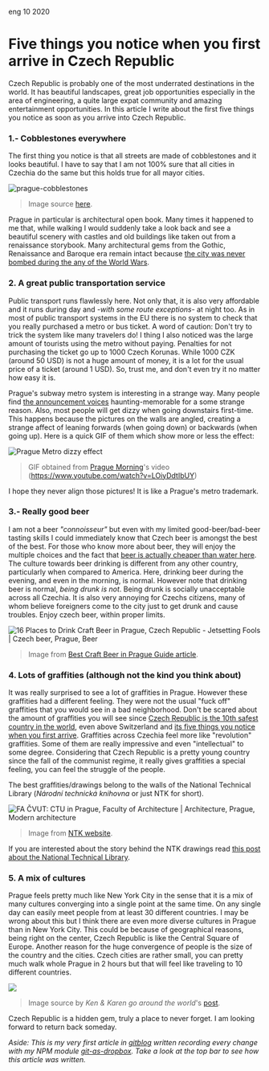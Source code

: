 <permalink>eng</permalink>
<month>10</month>
<year>2020</year>

# Five things you notice when you first arrive in Czech Republic

Czech Republic is probably one of the most underrated destinations in the world. It has beautiful landscapes, great job opportunities especially in the area of engineering, a quite large expat community and amazing entertainment opportunities. In this article I write about the first five things you notice as soon as you arrive into Czech Republic.



### 1.- Cobblestones everywhere

The first thing you notice is that all streets are made of cobblestones and it looks beautiful. I have to say that I am not 100% sure that all cities in Czechia do the same but this holds true for all mayor cities.

![prague-cobblestones](http://cdn.adelriosantiago.com/prague-cobblestones.jpg)

> Image source [here](https://elizabethbrocker.wordpress.com/2017/09/06/cobblestone-street-prague-czech-republic/).

Prague in particular is architectural open book. Many times it happened to me that, while walking I would suddenly take a look back and see a beautiful scenery with castles and old buildings like taken out from a renaissance storybook. Many architectural gems from the Gothic, Renaissance and Baroque era remain intact because [the city was never bombed during the any of the World Wars](https://www.quora.com/Why-was-Prague-not-bombed-in-WWII).



### 2. A great public transportation service

Public transport runs flawlessly here. Not only that, it is also very affordable and it runs during day and *-with some route exceptions-* at night too. As in most of public transport systems in the EU there is no system to check that you really purchased a metro or bus ticket. A word of caution: Don't try to trick the system like many travelers do! I thing I also noticed was the large amount of tourists using the metro without paying. Penalties for not purchasing the ticket go up to 1000 Czech Korunas. While 1000 CZK (around 50 USD) is not a huge amount of money, it is a lot for the usual price of a ticket (around 1 USD). So, trust me, and don't even try it no matter how easy it is.

Prague's subway metro system is interesting in a strange way. Many people find [the announcement voices](https://www.youtube.com/watch?v=4jlcLt_ksMg) haunting-memorable for a some strange reason. Also, most people will get dizzy when going downstairs first-time. This happens because the pictures on the walls are angled, creating a strange affect of leaning forwards (when going down) or backwards (when going up). Here is a quick GIF of them which show more or less the effect:

![Prague Metro dizzy effect](http://cdn.adelriosantiago.com/prague-metro-skew.gif)

> GIF obtained from [Prague Morning](https://www.youtube.com/channel/UCiyq7F72tCihtzDC7z8NFAQ)'s video (https://www.youtube.com/watch?v=LOiyDdtIbUY)

I hope they never align those pictures! It is like a Prague's metro trademark.



### 3.- Really good beer

I am not a beer *"connoisseur"*  but even with my limited good-beer/bad-beer tasting skills I could immediately know that Czech beer is amongst the best of the best. For those who know more about beer, they will enjoy the multiple choices and the fact that [beer is actually cheaper than water here](https://www.esquire.com/food-drink/drinks/a17262/beer-water-czech-15020039/#:~:text=Right%20now%2C%20at%20your%20average,Beer%20costs%20less%20than%20water.). The culture towards beer drinking is different from any other country, particularly when compared to America. Here, drinking beer during the evening, and even in the morning, is normal. However note that drinking beer is normal, *being drunk is not*. Being drunk is socially unacceptable across all Czechia. It is also very annoying for Czechs citizens, many of whom believe foreigners come to the city just to get drunk and cause troubles. Enjoy czech beer, within proper limits.

![16 Places to Drink Craft Beer in Prague, Czech Republic - Jetsetting Fools  | Czech beer, Prague, Beer](http://cdn.adelriosantiago.com/slovak-beer.jpg)

> Image from [Best Craft Beer in Prague Guide article](https://lostinfermentation.com/craft-beer-prague/).



### 4. Lots of graffities (although not the kind you think about)

It was really surprised to see a lot of graffities in Prague. However these graffities had a different feeling. They were not the usual "fuck off" graffities that you would see in a bad neighborhood. Don't be scared about the amount of graffities you will see since [Czech Republic is the 10th safest country in the world](https://news.expats.cz/weekly-czech-news/the-czech-republic-is-the-worlds-tenth-safest-country-sixth-in-europe/), even above Switzerland and [its five things you notice when you first arrive](http://adelriosantiago.com/gitblog/eng/amazing-switzerland). Graffities across Czechia feel more like "revolution" graffities. Some of them are really impressive and even "intellectual" to some degree. Considering that Czech Republic is a pretty young country since the fall of the communist regime, it really gives graffities a special feeling, you can feel the struggle of the people.

The best graffities/drawings belong to the walls of the National Technical Library (*Národní technická knihovna* or just NTK for short).

![FA ČVUT: CTU in Prague, Faculty of Architecture | Architecture, Prague,  Modern architecture](http://cdn.adelriosantiago.com/ntk-library.jpg)

> Image from [NTK website](https://www.techlib.cz/en/).

If you are interested about the story behind the NTK drawings read [this post about the National Technical Library](https://erasmusu.com/en/erasmus-prague/what-to-see/national-technical-library-2525).



### 5. A mix of cultures

Prague feels pretty much like New York City in the sense that it is a mix of many cultures converging into a single point at the same time. On any single day can easily meet people from at least 30 different countries. I may be wrong about this but I think there are even more diverse cultures in Prague than in New York City. This could be because of geographical reasons, being right on the center, Czech Republic is like the Central Square of Europe. Another reason for the huge convergence of people is the size of the country and the cities. Czech cities are rather small, you can pretty much walk whole Prague in 2 hours but that will feel like traveling to 10 different countries.

![](http://cdn.adelriosantiago.com/charles-bridge-crowd.jpg)

>Image source by *Ken & Karen go around the world*'s [post](http://www.nextstopworld.com/2014/02/03/prague-by-the-guidebook/img_1433-charles-bridge-crowd/).

Czech Republic is a hidden gem, truly a place to never forget. I am looking forward to return back someday.

*Aside: This is my very first article in [gitblog](http://adelriosantiago.com/gitblog/eng/introducing-gitblog) written recording every change with my NPM module [git-as-dropbox](https://www.npmjs.com/package/git-as-dropbox). Take a look at the top bar to see how this article was written.*